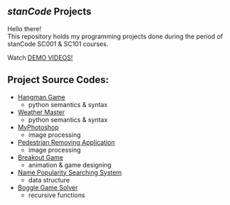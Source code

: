 ## *stanCode* Projects
Hello there!\
This repository holds my programming projects done during the period of stanCode SC001 & SC101 courses.

Watch [DEMO VIDEOS!](https://drive.google.com/drive/folders/1Gi3bn9qPW_gR0ISyGzVPLd5Bztdvd7rF?fbclid=IwAR36BW3v_bHn-Idsh-0_ROSWLwrXOzoervZId25OOzH2LX4b6FCGDfULdDg)

## Project Source Codes:
* [Hangman Game](https://github.com/fernwehjc/stanCode_Projects/blob/master/stanCode_projects/hangman_game/hangman.py)
  * python semantics & syntax
* [Weather Master](https://github.com/fernwehjc/stanCode_Projects/blob/master/stanCode_projects/weather_master/weather_master.py)
  * python semantics & syntax
* [MyPhotoshop](https://github.com/fernwehjc/stanCode_Projects/blob/master/stanCode_projects/myphotoshop/best_photoshop_award.py)
  * image processing
* [Pedestrian Removing Application](https://github.com/fernwehjc/stanCode_Projects/blob/master/stanCode_projects/pedestrian_removing_application/stanCodoshop.py)
  * image processing
* [Breakout Game](https://github.com/fernwehjc/stanCode_Projects/blob/master/stanCode_projects/break_out_game/breakout.py)
  * animation & game designing
* [Name Popularity Searching System](https://github.com/fernwehjc/stanCode_Projects/blob/master/stanCode_projects/name_popularity_searching_system/babygraphics.py)
  * data structure
* [Boggle Game Solver](https://github.com/fernwehjc/stanCode_Projects/blob/master/stanCode_projects/boggle_game_solver/boggle.py)
  * recursive functions
